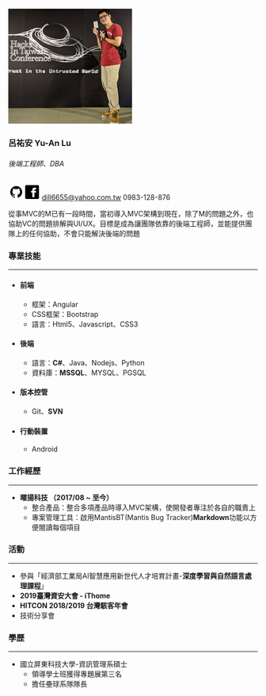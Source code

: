 ![完蛋了](/Image/YA.jpg "2019駭客年會")
<h3> 呂祐安 Yu-An Lu </h3>
<h6> 後端工程師、DBA </h6>

[![Github](/Image/github.png "Github")](https://github.com/YouAnLyu)[![FB](/Image/facebook.png "FB")](https://www.facebook.com/profile.php?id=100001874989356)
dill6655@yahoo.com.tw
0983-128-876

從事MVC的M已有一段時間，當初導入MVC架構到現在，除了M的問題之外，也協助VC的問題排解與UI/UX。目標是成為讓團隊依靠的後端工程師，並能提供團隊上的任何協助，不會只能解決後端的問題

### 專業技能 ###
---
- #### 前端 ####
  - 框架：Angular
  - CSS框架：Bootstrap
  - 語言：Html5、Javascript、CSS3

- #### 後端 ####
  - 語言：**C#**、Java、Nodejs、Python
  - 資料庫：**MSSQL**、MYSQL、PGSQL

- #### 版本控管 ####
  - Git、**SVN**

- #### 行動裝置 ####
  - Android

### 工作經歷 ###
---
- **曜揚科技 （2017/08 ~ 至今）**
  - 整合產品：整合多項產品時導入MVC架構，使開發者專注於各自的職責上
  - 專案管理工具：啟用MantisBT(Mantis Bug Tracker)**Markdown**功能以方便閱讀每個項目

### 活動 ###
---
- 參與「經濟部工業局AI智慧應用新世代人才培育計畫-**深度學習與自然語言處理課程**」
- **2019臺灣資安大會 - iThome**
- **HITCON 2018/2019 台灣駭客年會**
- 技術分享會

### 學歷 ###
---
- 國立屏東科技大學-資訊管理系碩士
  - 領導學士班獲得專題展第三名
  - 擔任壘球系隊隊長
